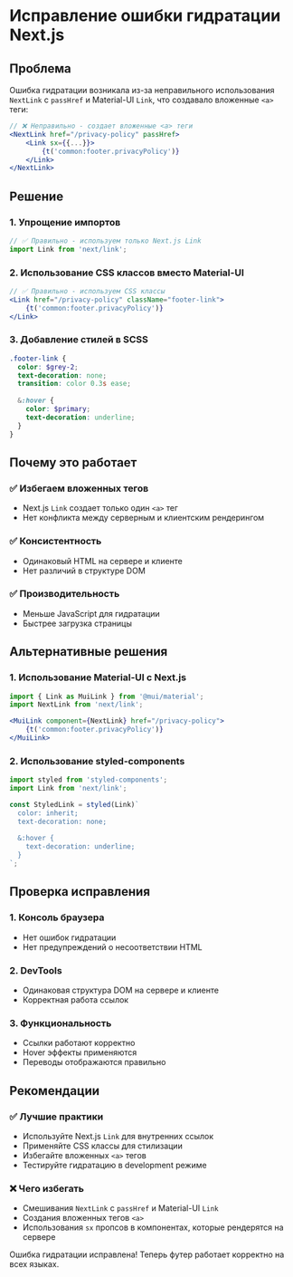 # Исправление ошибки гидратации Next.js

## Проблема

Ошибка гидратации возникала из-за неправильного использования `NextLink` с `passHref` и Material-UI `Link`, что создавало вложенные `<a>` теги:

```jsx
// ❌ Неправильно - создает вложенные <a> теги
<NextLink href="/privacy-policy" passHref>
    <Link sx={{...}}>
        {t('common:footer.privacyPolicy')}
    </Link>
</NextLink>
```

## Решение

### 1. Упрощение импортов
```jsx
// ✅ Правильно - используем только Next.js Link
import Link from 'next/link';
```

### 2. Использование CSS классов вместо Material-UI
```jsx
// ✅ Правильно - используем CSS классы
<Link href="/privacy-policy" className="footer-link">
    {t('common:footer.privacyPolicy')}
</Link>
```

### 3. Добавление стилей в SCSS
```scss
.footer-link {
  color: $grey-2;
  text-decoration: none;
  transition: color 0.3s ease;
  
  &:hover {
    color: $primary;
    text-decoration: underline;
  }
}
```

## Почему это работает

### ✅ Избегаем вложенных тегов
- Next.js `Link` создает только один `<a>` тег
- Нет конфликта между серверным и клиентским рендерингом

### ✅ Консистентность
- Одинаковый HTML на сервере и клиенте
- Нет различий в структуре DOM

### ✅ Производительность
- Меньше JavaScript для гидратации
- Быстрее загрузка страницы

## Альтернативные решения

### 1. Использование Material-UI с Next.js
```jsx
import { Link as MuiLink } from '@mui/material';
import NextLink from 'next/link';

<MuiLink component={NextLink} href="/privacy-policy">
    {t('common:footer.privacyPolicy')}
</MuiLink>
```

### 2. Использование styled-components
```jsx
import styled from 'styled-components';
import Link from 'next/link';

const StyledLink = styled(Link)`
  color: inherit;
  text-decoration: none;
  
  &:hover {
    text-decoration: underline;
  }
`;
```

## Проверка исправления

### 1. Консоль браузера
- Нет ошибок гидратации
- Нет предупреждений о несоответствии HTML

### 2. DevTools
- Одинаковая структура DOM на сервере и клиенте
- Корректная работа ссылок

### 3. Функциональность
- Ссылки работают корректно
- Hover эффекты применяются
- Переводы отображаются правильно

## Рекомендации

### ✅ Лучшие практики
- Используйте Next.js `Link` для внутренних ссылок
- Применяйте CSS классы для стилизации
- Избегайте вложенных `<a>` тегов
- Тестируйте гидратацию в development режиме

### ❌ Чего избегать
- Смешивания `NextLink` с `passHref` и Material-UI `Link`
- Создания вложенных тегов `<a>`
- Использования `sx` пропсов в компонентах, которые рендерятся на сервере

Ошибка гидратации исправлена! Теперь футер работает корректно на всех языках.
